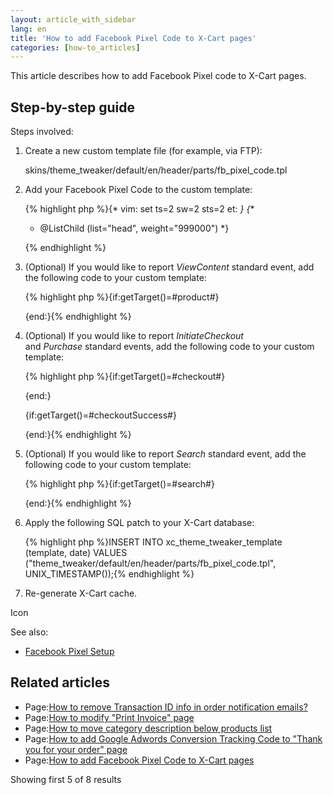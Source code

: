 ```yaml
---
layout: article_with_sidebar
lang: en
title: 'How to add Facebook Pixel Сode to X-Cart pages'
categories: [how-to_articles]
---
```


This article describes how to add Facebook Pixel code to X-Cart pages.

## Step-by-step guide

Steps involved:

1.  Create a new custom template file (for example, via FTP):  

    skins/theme_tweaker/default/en/header/parts/fb_pixel_code.tpl  

2.  Add your Facebook Pixel Сode to the custom template:  

    {% highlight php %}{* vim: set ts=2 sw=2 sts=2 et: *}
    {**
     * @ListChild (list="head", weight="999000")
     *}

    <!-- Facebook Pixel Code -->

    <script>
    !function(f,b,e,v,n,t,s) { if(f.fbq)return;n=f.fbq=function() { n.callMethod?
    n.callMethod.apply(n,arguments):n.queue.push(arguments) }; if(!f._fbq)f._fbq=n;
    n.push=n;n.loaded=!0;n.version='2.0';n.queue=[];t=b.createElement(e);t.async=!0;
    t.src=v;s=b.getElementsByTagName(e)[0];s.parentNode.insertBefore(t,s) } (window,
    document,'script','//connect.facebook.net/en_US/fbevents.js');

    // Insert Your Facebook Pixel ID below. 
    fbq('init', '<FB_PIXEL_ID>');
    fbq('track', 'PageView');
    </script>

    <!-- Insert Your Facebook Pixel ID below. --> 
    <noscript><img height="1" width="1" style="display:none"
    src="https://www.facebook.com/tr?id=<FB_PIXEL_ID>&ev=PageView&noscript=1"
    /></noscript>

    <!-- End Facebook Pixel Code -->{% endhighlight %}
3.  (Optional) If you would like to report _ViewContent_ standard event, add the following code to your custom template:

    {% highlight php %}{if:getTarget()=#product#}
    <script>
    // ViewContent
    // Track key page views (ex: product page, landing page or article)
    fbq('track', 'ViewContent', {
    content_name: '{product.getName()}',
    content_category: '{product.category.getStringPath()}',
    content_ids: ['{product.getID()}'],
    content_type: 'product',
    value: {product.getPrice()},
    currency: '{xlite.currency.getCode()}' /* Default Store Currency */
    });
    </script>
    {end:}{% endhighlight %}
4.  (Optional) If you would like to report _InitiateCheckout_ and _Purchase_ standard events, add the following code to your custom template:

    {% highlight php %}{if:getTarget()=#checkout#}
    <script>
    // InitiateCheckout
    // Track when people enter the checkout flow (ex. click/landing page on checkout button)
    fbq('track', 'InitiateCheckout', {
    });
    </script>
    {end:}

    {if:getTarget()=#checkoutSuccess#}
    <script>
    // Purchase
    // Track purchases or checkout flow completions (ex. landing on "Thank You" or confirmation page)
    fbq('track', 'Purchase', {
    value: {order.getTotal()},
    currency: '{order.currency.getCode()}'
    });
    </script>
    {end:}{% endhighlight %}
5.  (Optional) If you would like to report _Search_ standard event, add the following code to your custom template:

    {% highlight php %}{if:getTarget()=#search#}
    <script>
    // Search
    // Track searches on your website (ex. product searches)
    fbq('track', 'Search');
    </script>
    {end:}{% endhighlight %}
6.  Apply the following SQL patch to your X-Cart database:

    {% highlight php %}INSERT INTO xc_theme_tweaker_template (template, date) VALUES ("theme_tweaker/default/en/header/parts/fb_pixel_code.tpl", UNIX_TIMESTAMP());{% endhighlight %}
7.  Re-generate X-Cart cache.

Icon

See also:

*   [Facebook Pixel Setup](https://developers.facebook.com/docs/marketing-api/facebook-pixel/v2.5)

## Related articles

*   Page:[How to remove Transaction ID info in order notification emails?](/pages/viewpage.action?pageId=9666581)
*   Page:[How to modify "Print Invoice" page](/pages/viewpage.action?pageId=9306925)
*   Page:[How to move category description below products list](/display/XDD/How+to+move+category+description+below+products+list)
*   Page:[How to add Google Adwords Conversion Tracking Code to "Thank you for your order" page](/pages/viewpage.action?pageId=9307079)
*   Page:[How to add Facebook Pixel Сode to X-Cart pages](/pages/viewpage.action?pageId=9306783)

Showing first 5 of 8 results